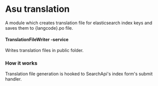 # Asu translation

A module which creates translation file for elasticsearch index keys and saves them to {langcode}.po file.

#### TranslationFileWriter -service

Writes translation files in public folder.

### How it works

Translation file generation is hooked to SearchApi's index form's submit handler.
